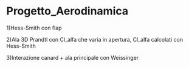 # Progetto_Aerodinamica

1)Hess-Smith con flap

2)Ala 3D Prandtl con Cl_alfa che varia in apertura, Cl_alfa calcolati con Hess-Smith

3)Interazione canard + ala principale con Weissinger
